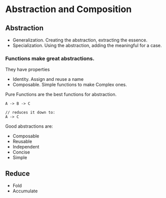 # Abstraction and Composition

## Abstraction
- Generalization. Creating the abstraction, extracting the essence.
- Specialization. Using the abstraction, adding the meaningful for a case.

### Functions make great abstractions.
They have properties
- Identity. Assign and reuse a name
- Composable. Simple functions to make Complex ones.

Pure Functions are the best functions for abstraction.

```
A -> B -> C

// reduces it down to:
A -> C
```

Good abstractions are:
- Composable
- Reusable
- Independent
- Concise
- Simple

## Reduce 
- Fold
- Accumulate

